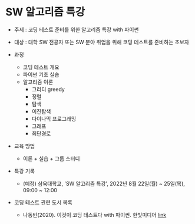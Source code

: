 # SW 알고리즘 특강

* 주제 : 코딩 테스트 준비를 위한 알고리즘 특강 with 파이썬
* 대상 : 대학 SW 전공자 또는 SW 분야 취업을 위해 코딩 테스트를 준비하는 초보자

* 과정
  - 코딩 테스트 개요
  - 파이썬 기초 실습
  - 알고리즘 이론
    - 그리디 greedy
    - 정렬
    - 탐색
    - 이진탐색
    - 다이나믹 프로그래밍
    - 그래프
    - 최단경로


* 교육 방법
  - 이론 + 실습 + 그룹 스터디


* 특강 기록
  - (예정) 삼육대학교, 'SW 알고리즘 특강', 2022년 8월 22일(월) ~ 25일(목), 09:00 ~ 12:00


* 코딩 테스트 관련 도서 목록
  - 나동빈(2020). 이것이 코딩 테스트다 with 파이썬. 한빛미디어 [link](http://www.yes24.com/Product/Goods/91433923)
